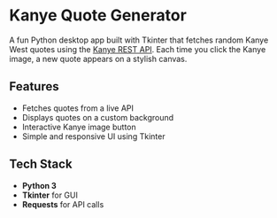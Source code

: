 #  Kanye Quote Generator

A fun Python desktop app built with Tkinter that fetches random Kanye West quotes using the [Kanye REST API](https://api.kanye.rest). Each time you click the Kanye image, a new quote appears on a stylish canvas.

##  Features

- Fetches quotes from a live API
- Displays quotes on a custom background
- Interactive Kanye image button
- Simple and responsive UI using Tkinter

##  Tech Stack

- **Python 3**
- **Tkinter** for GUI
- **Requests** for API calls
